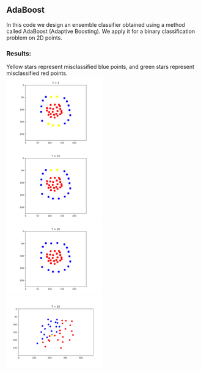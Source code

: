 ## AdaBoost

In this code we design an ensemble classifier obtained using a method called AdaBoost (Adaptive Boosting). We apply it for a binary classification problem on 2D points.

### Results:
Yellow stars represent misclassified blue points, and green stars represent misclassified red points.  
<img src="results/t3_1.png" width="50%">
<img src="results/t10_1.png" width="50%">
<img src="results/t20_1.png" width="50%">
<img src="results/t10_0.png" width="50%">
